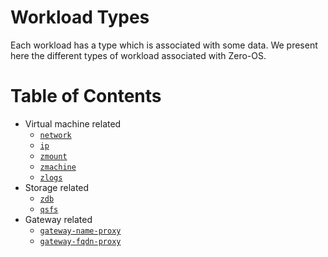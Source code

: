 <h1> Workload Types </h1>

Each workload has a type which is associated with some data. We present here the different types of workload associated with Zero-OS.

<h1> Table of Contents </h2>

- Virtual machine related
  - [`network`](./network/index.md)
  - [`ip`](./ip/index.md)
  - [`zmount`](./zmount/index.md)
  - [`zmachine`](./zmachine/index.md)
  - [`zlogs`](./zlogs/index.md)
- Storage related
  - [`zdb`](./zdb/index.md)
  - [`qsfs`](./qsfs/index.md)
- Gateway related
  - [`gateway-name-proxy`](./gateway/name-proxy.md)
  - [`gateway-fqdn-proxy`](./gateway/fqdn-proxy.md)